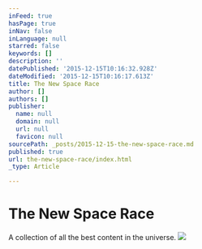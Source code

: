 ```yaml
---
inFeed: true
hasPage: true
inNav: false
inLanguage: null
starred: false
keywords: []
description: ''
datePublished: '2015-12-15T10:16:32.928Z'
dateModified: '2015-12-15T10:16:17.613Z'
title: The New Space Race
author: []
authors: []
publisher:
  name: null
  domain: null
  url: null
  favicon: null
sourcePath: _posts/2015-12-15-the-new-space-race.md
published: true
url: the-new-space-race/index.html
_type: Article

---
```

# The New Space Race

A collection of all the best content in the universe.
![](https://the-grid-user-content.s3-us-west-2.amazonaws.com/4afbdb8f-0603-4356-ae16-e2b4c1d1fa13.jpg)